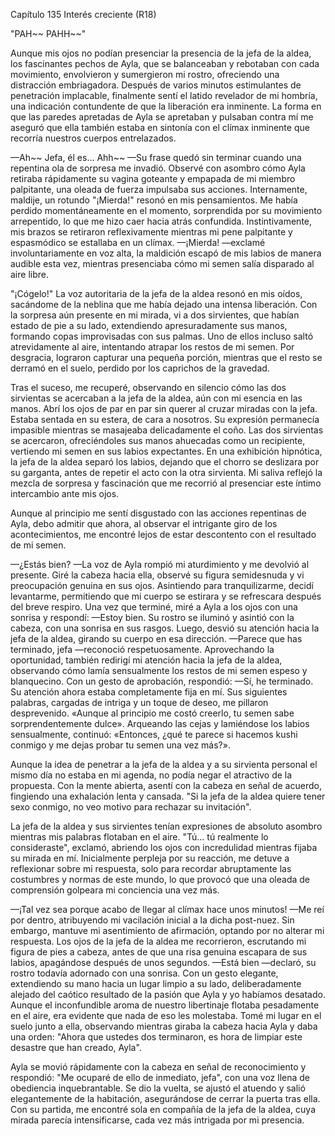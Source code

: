 
Capítulo 135 Interés creciente (R18)

"PAH~~ PAHH~~"

Aunque mis ojos no podían presenciar la presencia de la jefa de la aldea, los fascinantes pechos de Ayla, que se balanceaban y rebotaban con cada movimiento, envolvieron y sumergieron mi rostro, ofreciendo una distracción embriagadora. Después de varios minutos estimulantes de penetración implacable, finalmente sentí el latido revelador de mi hombría, una indicación contundente de que la liberación era inminente. La forma en que las paredes apretadas de Ayla se apretaban y pulsaban contra mí me aseguró que ella también estaba en sintonía con el clímax inminente que recorría nuestros cuerpos entrelazados.

—Ah~~ Jefa, él es... Ahh~~ —Su frase quedó sin terminar cuando una repentina ola de sorpresa me invadió. Observé con asombro cómo Ayla retiraba rápidamente su vagina goteante y empapada de mi miembro palpitante, una oleada de fuerza impulsaba sus acciones. Internamente, maldije, un rotundo "¡Mierda!" resonó en mis pensamientos. Me había perdido momentáneamente en el momento, sorprendida por su movimiento arrepentido, lo que me hizo caer hacia atrás confundida. Instintivamente, mis brazos se retiraron reflexivamente mientras mi pene palpitante y espasmódico se estallaba en un clímax. —¡Mierda! —exclamé involuntariamente en voz alta, la maldición escapó de mis labios de manera audible esta vez, mientras presenciaba cómo mi semen salía disparado al aire libre.

"¡Cógelo!" La voz autoritaria de la jefa de la aldea resonó en mis oídos, sacándome de la neblina que me había dejado una intensa liberación. Con la sorpresa aún presente en mi mirada, vi a dos sirvientes, que habían estado de pie a su lado, extendiendo apresuradamente sus manos, formando copas improvisadas con sus palmas. Uno de ellos incluso saltó atrevidamente al aire, intentando atrapar los restos de mi semen. Por desgracia, lograron capturar una pequeña porción, mientras que el resto se derramó en el suelo, perdido por los caprichos de la gravedad.

Tras el suceso, me recuperé, observando en silencio cómo las dos sirvientas se acercaban a la jefa de la aldea, aún con mi esencia en las manos. Abrí los ojos de par en par sin querer al cruzar miradas con la jefa. Estaba sentada en su estera, de cara a nosotros. Su expresión permanecía impasible mientras se masajeaba delicadamente el coño. Las dos sirvientas se acercaron, ofreciéndoles sus manos ahuecadas como un recipiente, vertiendo mi semen en sus labios expectantes. En una exhibición hipnótica, la jefa de la aldea separó los labios, dejando que el chorro se deslizara por su garganta, antes de repetir el acto con la otra sirvienta. Mi saliva reflejó la mezcla de sorpresa y fascinación que me recorrió al presenciar este íntimo intercambio ante mis ojos.

Aunque al principio me sentí disgustado con las acciones repentinas de Ayla, debo admitir que ahora, al observar el intrigante giro de los acontecimientos, me encontré lejos de estar descontento con el resultado de mi semen.

—¿Estás bien? —La voz de Ayla rompió mi aturdimiento y me devolvió al presente. Giré la cabeza hacia ella, observé su figura semidesnuda y vi preocupación genuina en sus ojos. Asintiendo para tranquilizarme, decidí levantarme, permitiendo que mi cuerpo se estirara y se refrescara después del breve respiro. Una vez que terminé, miré a Ayla a los ojos con una sonrisa y respondí: —Estoy bien. Su rostro se iluminó y asintió con la cabeza, con una sonrisa en sus rasgos. Luego, desvió su atención hacia la jefa de la aldea, girando su cuerpo en esa dirección. —Parece que has terminado, jefa —reconoció respetuosamente. Aprovechando la oportunidad, también redirigí mi atención hacia la jefa de la aldea, observando cómo lamía sensualmente los restos de mi semen espeso y blanquecino. Con un gesto de aprobación, respondió: —Sí, he terminado. Su atención ahora estaba completamente fija en mí. Sus siguientes palabras, cargadas de intriga y un toque de deseo, me pillaron desprevenido. «Aunque al principio me costó creerlo, tu semen sabe sorprendentemente dulce». Arqueando las cejas y lamiéndose los labios sensualmente, continuó: «Entonces, ¿qué te parece si hacemos kushi conmigo y me dejas probar tu semen una vez más?».

Aunque la idea de penetrar a la jefa de la aldea y a su sirvienta personal el mismo día no estaba en mi agenda, no podía negar el atractivo de la propuesta. Con la mente abierta, asentí con la cabeza en señal de acuerdo, fingiendo una exhalación lenta y cansada. "Si la jefa de la aldea quiere tener sexo conmigo, no veo motivo para rechazar su invitación".

La jefa de la aldea y sus sirvientes tenían expresiones de absoluto asombro mientras mis palabras flotaban en el aire. "Tú... tú realmente lo consideraste", exclamó, abriendo los ojos con incredulidad mientras fijaba su mirada en mí. Inicialmente perpleja por su reacción, me detuve a reflexionar sobre mi respuesta, solo para recordar abruptamente las costumbres y normas de este mundo, lo que provocó que una oleada de comprensión golpeara mi conciencia una vez más.

—¡Tal vez sea porque acabo de llegar al clímax hace unos minutos! —Me reí por dentro, atribuyendo mi vacilación inicial a la dicha post-nuez. Sin embargo, mantuve mi asentimiento de afirmación, optando por no alterar mi respuesta. Los ojos de la jefa de la aldea me recorrieron, escrutando mi figura de pies a cabeza, antes de que una risa genuina escapara de sus labios, apagándose después de unos segundos. —Está bien —declaró, su rostro todavía adornado con una sonrisa. Con un gesto elegante, extendiendo su mano hacia un lugar limpio a su lado, deliberadamente alejado del caótico resultado de la pasión que Ayla y yo habíamos desatado. Aunque el inconfundible aroma de nuestro libertinaje flotaba pesadamente en el aire, era evidente que nada de eso les molestaba. Tomé mi lugar en el suelo junto a ella, observando mientras giraba la cabeza hacia Ayla y daba una orden: "Ahora que ustedes dos terminaron, es hora de limpiar este desastre que han creado, Ayla".

Ayla se movió rápidamente con la cabeza en señal de reconocimiento y respondió: "Me ocuparé de ello de inmediato, jefa", con una voz llena de obediencia inquebrantable. Se dio la vuelta, se ajustó el atuendo y salió elegantemente de la habitación, asegurándose de cerrar la puerta tras ella. Con su partida, me encontré sola en compañía de la jefa de la aldea, cuya mirada parecía intensificarse, cada vez más intrigada por mi presencia.